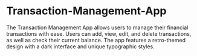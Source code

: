 # Transaction-Management-App
The Transaction Management App allows users to manage their financial transactions with ease. Users can add, view, edit, and delete transactions, as well as check their current balance. The app features a retro-themed design with a dark interface and unique typographic styles.

